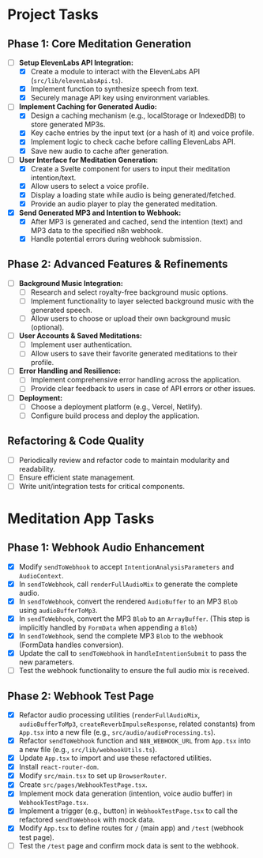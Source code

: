 # Project Tasks

## Phase 1: Core Meditation Generation

- [ ] **Setup ElevenLabs API Integration:**
    - [x] Create a module to interact with the ElevenLabs API (`src/lib/elevenLabsApi.ts`).
    - [x] Implement function to synthesize speech from text.
    - [x] Securely manage API key using environment variables.
- [ ] **Implement Caching for Generated Audio:**
    - [x] Design a caching mechanism (e.g., localStorage or IndexedDB) to store generated MP3s.
    - [x] Key cache entries by the input text (or a hash of it) and voice profile.
    - [x] Implement logic to check cache before calling ElevenLabs API.
    - [x] Save new audio to cache after generation.
- [ ] **User Interface for Meditation Generation:**
    - [x] Create a Svelte component for users to input their meditation intention/text.
    - [x] Allow users to select a voice profile.
    - [x] Display a loading state while audio is being generated/fetched.
    - [x] Provide an audio player to play the generated meditation.
- [x] **Send Generated MP3 and Intention to Webhook:**
    - [x] After MP3 is generated and cached, send the intention (text) and MP3 data to the specified n8n webhook.
    - [x] Handle potential errors during webhook submission.

## Phase 2: Advanced Features & Refinements

- [ ] **Background Music Integration:**
    - [ ] Research and select royalty-free background music options.
    - [ ] Implement functionality to layer selected background music with the generated speech.
    - [ ] Allow users to choose or upload their own background music (optional).
- [ ] **User Accounts & Saved Meditations:**
    - [ ] Implement user authentication.
    - [ ] Allow users to save their favorite generated meditations to their profile.
- [ ] **Error Handling and Resilience:**
    - [ ] Implement comprehensive error handling across the application.
    - [ ] Provide clear feedback to users in case of API errors or other issues.
- [ ] **Deployment:**
    - [ ] Choose a deployment platform (e.g., Vercel, Netlify).
    - [ ] Configure build process and deploy the application.

## Refactoring & Code Quality
- [ ] Periodically review and refactor code to maintain modularity and readability.
- [ ] Ensure efficient state management.
- [ ] Write unit/integration tests for critical components.

# Meditation App Tasks

## Phase 1: Webhook Audio Enhancement

- [x] Modify `sendToWebhook` to accept `IntentionAnalysisParameters` and `AudioContext`.
- [x] In `sendToWebhook`, call `renderFullAudioMix` to generate the complete audio.
- [x] In `sendToWebhook`, convert the rendered `AudioBuffer` to an MP3 `Blob` using `audioBufferToMp3`.
- [x] In `sendToWebhook`, convert the MP3 `Blob` to an `ArrayBuffer`. (This step is implicitly handled by `FormData` when appending a `Blob`)
- [x] In `sendToWebhook`, send the complete MP3 `Blob` to the webhook (FormData handles conversion).
- [x] Update the call to `sendToWebhook` in `handleIntentionSubmit` to pass the new parameters.
- [ ] Test the webhook functionality to ensure the full audio mix is received.

## Phase 2: Webhook Test Page

- [x] Refactor audio processing utilities (`renderFullAudioMix`, `audioBufferToMp3`, `createReverbImpulseResponse`, related constants) from `App.tsx` into a new file (e.g., `src/audio/audioProcessing.ts`).
- [x] Refactor `sendToWebhook` function and `N8N_WEBHOOK_URL` from `App.tsx` into a new file (e.g., `src/lib/webhookUtils.ts`).
- [x] Update `App.tsx` to import and use these refactored utilities.
- [x] Install `react-router-dom`.
- [x] Modify `src/main.tsx` to set up `BrowserRouter`.
- [x] Create `src/pages/WebhookTestPage.tsx`.
- [x] Implement mock data generation (intention, voice audio buffer) in `WebhookTestPage.tsx`.
- [x] Implement a trigger (e.g., button) in `WebhookTestPage.tsx` to call the refactored `sendToWebhook` with mock data.
- [x] Modify `App.tsx` to define routes for `/` (main app) and `/test` (webhook test page).
- [ ] Test the `/test` page and confirm mock data is sent to the webhook.